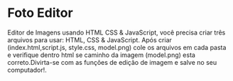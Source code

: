 # Foto Editor
Editor de Imagens usando HTML CSS &amp; JavaScript, você precisa criar três arquivos para usar: HTML, CSS &amp; JavaScript. Após criar (index.html,script.js, style.css, model.png) cole os arquivos em cada pasta e verifique dentro html se caminho da imagem (model.png) esta correto.Divirta-se com as funções de edição de imagem e salve no seu computador!.
